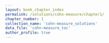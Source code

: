 ```yaml
---
layout: book_chapter_index
permalink: /solutions/cohn-measure/chapter1/
chapter_number: 1
collection_name: 'cohn-measure_solutions'
data_file: 'cohn-measure_toc'
author_profile: true
---
```

